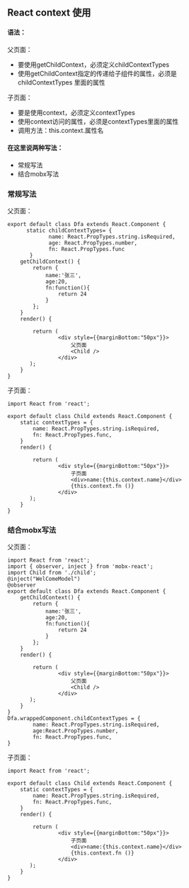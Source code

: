 ## React context 使用

#### 语法：

父页面： 

 * 要使用getChildContext，必须定义childContextTypes
 * 使用getChildContext指定的传递给子组件的属性，必须是childContextTypes 里面的属性 

子页面：  

 * 要是使用context，必须定义contextTypes   
 * 使用context访问的属性，必须是contextTypes里面的属性  
 * 调用方法：this.context.属性名


#### 在这里说两种写法：

 * 常规写法
 * 结合mobx写法




###  常规写法

父页面：
```
export default class Dfa extends React.Component {
	  static childContextTypes= {
	         name: React.PropTypes.string.isRequired,
	         age: React.PropTypes.number,
	         fn: React.PropTypes.func
	   }
 	getChildContext() {
        return {
            name:'张三',
            age:20,
            fn:function(){
            	return 24
            }
        };
    }
	render() {

		return (
				<div style={{marginBottom:"50px"}}>
					父页面
					<Child />
				</div>
	   );
	}
}
```


子页面：

```
import React from 'react';

export default class Child extends React.Component {
	static contextTypes = {
        name: React.PropTypes.string.isRequired,
        fn: React.PropTypes.func,
    }
	render() {

		return (
				<div style={{marginBottom:"50px"}}>
					子页面
					<div>name:{this.context.name}</div>
					{this.context.fn ()}
				</div>
	   );
	}
}

```

### 结合mobx写法

父页面：


```
import React from 'react';
import { observer, inject } from 'mobx-react';
import Child from './child';
@inject("WelComeModel")
@observer
export default class Dfa extends React.Component {
 	getChildContext() {
        return {
            name:'张三',
            age:20,
            fn:function(){
            	return 24
            }
        };
    }
	render() {

		return (
				<div style={{marginBottom:"50px"}}>
					父页面
					<Child />
				</div>
	   );
	}
}
Dfa.wrappedComponent.childContextTypes = {
		name: React.PropTypes.string.isRequired,
		age:React.PropTypes.number,
        fn: React.PropTypes.func,
}

```


子页面：

```
import React from 'react';

export default class Child extends React.Component {
	static contextTypes = {
        name: React.PropTypes.string.isRequired,
        fn: React.PropTypes.func,
    }
	render() {

		return (
				<div style={{marginBottom:"50px"}}>
					子页面
					<div>name:{this.context.name}</div>
					{this.context.fn ()}
				</div>
	   );
	}
}

```



